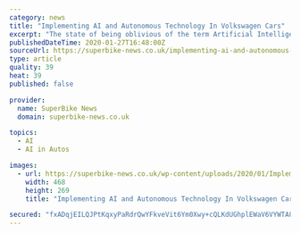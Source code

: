 ```yaml
---
category: news
title: "Implementing AI and Autonomous Technology In Volkswagen Cars"
excerpt: "The state of being oblivious of the term Artificial Intelligence implies one’s remoteness from the happening sphere ... and technology has rocketed to the extent where the industry has taken the side seat by enjoying the driverless ride. Volkswagen is a name that has conquered the hearts of many motor freaks, which is now on the verge ..."
publishedDateTime: 2020-01-27T16:48:00Z
sourceUrl: https://superbike-news.co.uk/implementing-ai-and-autonomous-technology-in-volkswagen-cars/
type: article
quality: 39
heat: 39
published: false

provider:
  name: SuperBike News
  domain: superbike-news.co.uk

topics:
  - AI
  - AI in Autos

images:
  - url: https://superbike-news.co.uk/wp-content/uploads/2020/01/Implementing-AI-and-Autonomous-Technology-In-Volkswagen-Cars-02.jpg
    width: 468
    height: 269
    title: "Implementing AI and Autonomous Technology In Volkswagen Cars"

secured: "fxADqjEILQJPtKqxyPaRdrQwYFkveVit6Ym0Xwy+cQLKdUGhplEWaV6VYWTA8dv3Zzvfap/CzPK7dMAl/AR0QmEOJbt12T5WEwI1YSvRGpvZfERpbFgGexwuncBilnSVH19v1v2pUZAi39/EGUe/ZMPAsITOIx38n+FckSAHM2iXIVrBtliXuGgLS+Iuj1tlkMYa55k48f1tjveMHeyiMVjkkUL2ESsfPgvmS10R0Qu5yUDRxiz0cMaHv56jIeJielkEKOwKB7erMCG0Sand8tUNB2f9yHs0mLKgLMr0mje4J+nxELpzU3sgJQ12FqDs;WhZZEdVrfglGTzyyB6iMgQ=="
---
```



